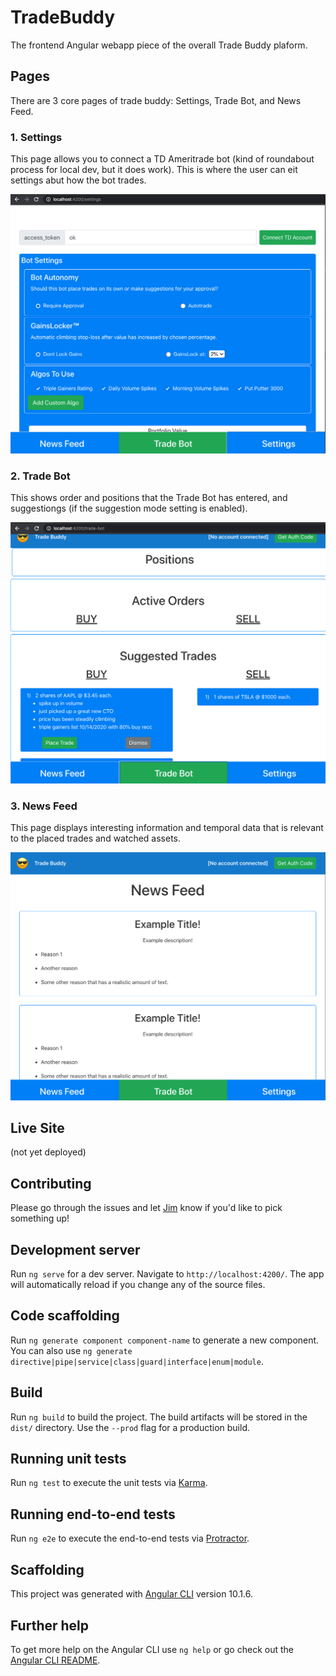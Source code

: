 # TradeBuddy
The frontend Angular webapp piece of the overall Trade Buddy plaform.


## Pages
There are 3 core pages of trade buddy: Settings, Trade Bot, and News Feed.

### 1. Settings
This page allows you to connect a TD Ameritrade bot (kind of roundabout process for local dev, but it does work).
This is where the user can eit settings abut how the bot trades.

<img src="./screenshots/settings-screenshot-2020-10-25.png"/>

### 2. Trade Bot
This shows order and positions that the Trade Bot has entered, and suggestiongs (if the suggestion mode setting is enabled).

<img src="./screenshots/trade-bot-screenshot-2020-10-25.png"/>

### 3. News Feed
This page displays interesting information and temporal data that is relevant to the placed trades and watched assets.

<img src="./screenshots/news-feed-screenshot-2020-10-25.png"/>

## Live Site
(not yet deployed)

## Contributing
Please go through the issues and let [Jim](https://twitter.com/JimLynchCodes) know if you'd like to pick something up!

## Development server

Run `ng serve` for a dev server. Navigate to `http://localhost:4200/`. The app will automatically reload if you change any of the source files.

## Code scaffolding

Run `ng generate component component-name` to generate a new component. You can also use `ng generate directive|pipe|service|class|guard|interface|enum|module`.

## Build

Run `ng build` to build the project. The build artifacts will be stored in the `dist/` directory. Use the `--prod` flag for a production build.

## Running unit tests

Run `ng test` to execute the unit tests via [Karma](https://karma-runner.github.io).

## Running end-to-end tests

Run `ng e2e` to execute the end-to-end tests via [Protractor](http://www.protractortest.org/).

## Scaffolding

This project was generated with [Angular CLI](https://github.com/angular/angular-cli) version 10.1.6.

## Further help

To get more help on the Angular CLI use `ng help` or go check out the [Angular CLI README](https://github.com/angular/angular-cli/blob/master/README.md).
